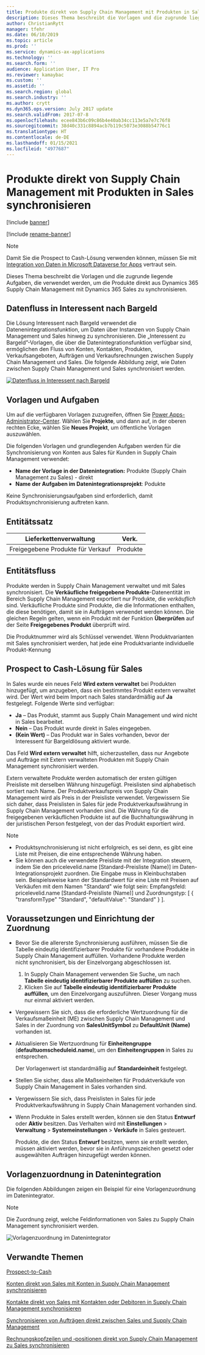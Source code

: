 ```yaml
---
title: Produkte direkt von Supply Chain Management mit Produkten in Sales synchronisieren
description: Dieses Thema beschreibt die Vorlagen und die zugrunde liegende Aufgaben, die verwendet werden, um die Produkte aus Dynamics 365 Supply Chain Management mit Dynamics 365 Sales zu synchronisieren.
author: ChristianRytt
manager: tfehr
ms.date: 06/10/2019
ms.topic: article
ms.prod: ''
ms.service: dynamics-ax-applications
ms.technology: ''
ms.search.form: ''
audience: Application User, IT Pro
ms.reviewer: kamaybac
ms.custom: ''
ms.assetid: ''
ms.search.region: global
ms.search.industry: ''
ms.author: crytt
ms.dyn365.ops.version: July 2017 update
ms.search.validFrom: 2017-07-8
ms.openlocfilehash: ecee843b6c09c86b4e40ab34cc113e5a7e7c76f8
ms.sourcegitcommit: 38d40c331c8894acb7b119c5073e3088b54776c1
ms.translationtype: HT
ms.contentlocale: de-DE
ms.lasthandoff: 01/15/2021
ms.locfileid: "4977687"
---
```

# <a name="synchronize-products-directly-from-supply-chain-management-to-products-in-sales"></a>Produkte direkt von Supply Chain Management mit Produkten in Sales synchronisieren

[!include [banner](../includes/banner.md)]

[!include [rename-banner](~/includes/cc-data-platform-banner.md)]

> [!NOTE]
> Damit Sie die Prospect to Cash-Lösung verwenden können, müssen Sie mit [Integration von Daten in Microsoft Dataverse for Apps](https://docs.microsoft.com/powerapps/administrator/data-integrator) vertraut sein.

Dieses Thema beschreibt die Vorlagen und die zugrunde liegende Aufgaben, die verwendet werden, um die Produkte direkt aus Dynamics 365 Supply Chain Management mit Dynamics 365 Sales zu synchronisieren.

## <a name="data-flow-in-prospect-to-cash"></a>Datenfluss in Interessent nach Bargeld

Die Lösung Interessent nach Bargeld verwendet die Datenenintegrationsfunktion, um Daten über Instanzen von Supply Chain Management und Sales hinweg zu synchronisieren. Die „Interessent zu Bargeld”-Vorlagen, die über die Datenintegrationsfunktion verfügbar sind, ermöglichen den Fluss von Konten, Kontakten, Produkten, Verkaufsangeboten, Aufträgen und Verkaufsrechnungen zwischen Supply Chain Management und Sales. Die folgende Abbildung zeigt, wie Daten zwischen Supply Chain Management und Sales synchronisiert werden.

[![Datenfluss in Interessent nach Bargeld](./media/prospect-to-cash-data-flow.png)](./media/prospect-to-cash-data-flow.png)

## <a name="templates-and-tasks"></a>Vorlagen und Aufgaben

Um auf die verfügbaren Vorlagen zuzugreifen, öffnen Sie [Power Apps-Administrator-Center](https://admin.powerapps.com/dataintegration). Wählen Sie **Projekte**, und dann auf, in der oberen rechten Ecke, wählen Sie **Neues Projekt**, um öffentliche Vorlagen auszuwählen.

Die folgenden Vorlagen und grundlegenden Aufgaben werden für die Synchronisierung von Konten aus Sales für Kunden in Supply Chain Management verwendet:

- **Name der Vorlage in der Datenintegration:** Produkte (Supply Chain Management zu Sales) - direkt
- **Name der Aufgaben im Datenintegrationsprojekt**: Podukte

Keine Synchronisierungsaufgaben sind erforderlich, damit Produktsynchronisierung auftreten kann.

## <a name="entity-set"></a>Entitätssatz

| Lieferkettenverwaltung    | Verk.    |
|----------------------------|----------|
| Freigegebene Produkte für Verkauf | Produkte |

## <a name="entity-flow"></a>Entitätsfluss

Produkte werden in Supply Chain Management verwaltet und mit Sales synchronisiert. Die **Verkäufliche freigegebene Produkte**-Datenentität im Bereich Supply Chain Management exportiert nur Produkte, die *verkäuflich* sind. Verkäufliche Produkte sind Produkte, die die Informationen enthalten, die diese benötigen, damit sie in Aufträgen verwendet werden können. Die gleichen Regeln gelten, wenn ein Produkt mit der Funktion **Überprüfen** auf der Seite **Freigegebenes Produkt** überprüft wird.

Die Produktnummer wird als Schlüssel verwendet. Wenn Produktvarianten mit Sales synchronisiert werden, hat jede eine Produktvariante individuelle Produkt-Kennung

## <a name="prospect-to-cash-solution-for-sales"></a>Prospect to Cash-Lösung für Sales

In Sales wurde ein neues Feld **Wird extern verwaltet** bei Produkten hinzugefügt, um anzugeben, dass ein bestimmtes Produkt extern verwaltet wird. Der Wert wird beim Import nach Sales standardmäßig auf **Ja** festgelegt. Folgende Werte sind verfügbar:

- **Ja** – Das Produkt, stammt aus Supply Chain Management und wird nicht in Sales bearbeitet.
- **Nein** – Das Produkt wurde direkt in Sales eingegeben.
- **(Kein Wert)** – Das Produkt war in Sales vorhanden, bevor der Interessent für Bargeldlösung aktiviert wurde.

Das Feld **Wird extern verwaltet** hilft, sicherzustellen, dass nur Angebote und Aufträge mit Extern verwalteten Produkten mit Supply Chain Management synchronisiert werden.

Extern verwaltete Produkte werden automatisch der ersten gültigen Preisliste mit derselben Währung hinzugefügt. Preislisten sind alphabetisch sortiert nach Name. Der Produktverkaufspreis von Supply Chain Management wird als Preis in der Preisliste verwendet. Vergewissern Sie sich daher, dass Preislisten in Sales für jede Produktverkaufswährung in Supply Chain Management vorhanden sind. Die Währung für die freigegebenen verkäuflichen Produkte ist auf die Buchhaltungswährung in der juristischen Person festgelegt, von der das Produkt exportiert wird.

> [!NOTE]
> - Produktsynchronisierung ist nicht erfolgreich, es sei denn, es gibt eine Liste mit Preisen, die eine entsprechende Währung haben.
> - Sie können auch die verwendete Preisliste mit der Integration steuern, indem Sie den pricelevelid.name [Standard-Preisliste (Name)] im Daten-Integrationsprojekt zuordnen. Die Eingabe muss in Kleinbuchstaben sein. Beispielsweise kann der Standardwert für eine Liste mit Preisen auf Verkäufen mit dem Namen "Standard" wie folgt sein: Empfangsfeld: pricelevelid.name [Standard-Preisliste (Name)] und Zuordnungstyp: [ { "transformType" "Standard", "defaultValue": "Standard" } ].

## <a name="preconditions-and-mapping-setup"></a>Voraussetzungen und Einrichtung der Zuordnung

- Bevor Sie die allererste Synchronisierung ausführen, müssen Sie die Tabelle eindeutig identifizierbarer Produkte für vorhandene Produkte in Supply Chain Management auffüllen. Vorhandene Produkte werden nicht synchronisiert, bis der Einzelvorgang abgeschlossen ist.

    1. In Supply Chain Management verwenden Sie Suche, um nach **Tabelle eindeutig identifizierbarer Produkte auffüllen** zu suchen.
    2. Klicken Sie auf **Tabelle eindeutig identifizierbarer Produkte auffüllen**, um den Einzelvorgang auszuführen. Dieser Vorgang muss nur einmal aktiviert werden.

- Vergewissern Sie sich, dass die erforderliche Wertzuordnung für die Verkaufsmaßeinheit (ME) zwischen Supply Chain Management und Sales in der Zuordnung von **SalesUnitSymbol** zu **DefaultUnit (Name)** vorhanden ist.
- Aktualisieren Sie Wertzuordnung für **Einheitengruppe** (**defaultuomscheduleid.name**), um den **Einheitengruppen** in Sales zu entsprechen.

    Der Vorlagenwert ist standardmäßig auf **Standardeinheit** festgelegt.

- Stellen Sie sicher, dass alle Maßseinheiten für Produktverkäufe von Supply Chain Management in Sales vorhanden sind.
- Vergewissern Sie sich, dass Preislisten in Sales für jede Produktverkaufswährung in Supply Chain Management vorhanden sind.
- Wenn Produkte in Sales erstellt werden, können sie den Status **Entwurf** oder **Aktiv** besitzen. Das Verhalten wird mit **Einstellungen** > **Verwaltung** > **Systemeinstellungen** > **Verkäufe** in Sales gesteuert.

    Produkte, die den Status **Entwurf** besitzen, wenn sie erstellt werden, müssen aktiviert werden, bevor sie in Anführungszeichen gesetzt oder ausgewählten Aufträgen hinzugefügt werden können.

## <a name="template-mapping-in-data-integration"></a>Vorlagenzuordnung in Datenintegration

Die folgenden Abbildungen zeigen ein Beispiel für eine Vorlagenzuordnung im Datenintegrator. 

> [!NOTE]
> Die Zuordnung zeigt, welche Feldinformationen von Sales zu Supply Chain Management synchronisiert werden.

![Vorlagenzuordnung im Datenintegrator](./media/products-direct-template-mapping-data-integrator-1.png)


## <a name="related-topics"></a>Verwandte Themen

[Prospect-to-Cash](prospect-to-cash.md)

[Konten direkt von Sales mit Konten in Supply Chain Management synchronisieren](accounts-template-mapping-direct.md)

[Kontakte direkt von Sales mit Kontakten oder Debitoren in Supply Chain Management synchronisieren](contacts-template-mapping-direct.md)

[Synchronisieren von Aufträgen direkt zwischen Sales und Supply Chain Management](sales-order-template-mapping-direct-two-ways.md)

[Rechnungskopfzeilen und ‑positionen direkt von Supply Chain Management zu Sales synchronisieren](sales-invoice-template-mapping-direct.md)



